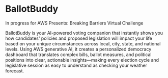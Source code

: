# BallotBuddy
In progress for AWS Presents: Breaking Barriers Virtual Challenge

BallotBuddy is your AI-powered voting companion that instantly shows you how candidates' policies and proposed legislation will impact your life based on your unique circumstances across 
local, city, state, and national levels. Using AWS generative AI, it creates a personalized democracy dashboard that translates complex bills, ballot measures, and political positions into clear, 
actionable insights—making every election cycle and legislative session as easy to understand as checking your weather forecast.
